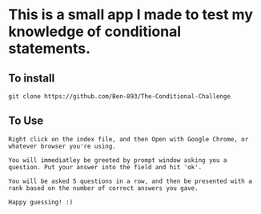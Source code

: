 # This is a small app I made to test my knowledge of conditional statements.

## To install
```
git clone https://github.com/Ben-893/The-Conditional-Challenge
```
## To Use
```
Right click on the index file, and then Open with Google Chrome, or whatever browser you're using.

You will immediatley be greeted by prompt window asking you a question. Put your answer into the field and hit 'ok'.

You will be asked 5 questions in a row, and then be presented with a rank based on the number of correct answers you gave.

Happy guessing! :)
```